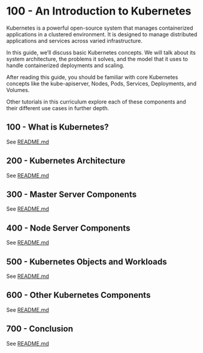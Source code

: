 # 100 - An Introduction to Kubernetes

Kubernetes is a powerful open-source system that manages containerized applications in a clustered environment. It is designed to manage distributed applications and services across varied infrastructure.

In this guide, we’ll discuss basic Kubernetes concepts. We will talk about its system architecture, the problems it solves, and the model that it uses to handle containerized deployments and scaling.

After reading this guide, you should be familiar with core Kubernetes concepts like the kube-apiserver, Nodes, Pods, Services, Deployments, and Volumes.

Other tutorials in this curriculum explore each of these components and their different use cases in further depth.

## 100 - What is Kubernetes?

See [README.md](./100/README.md)

## 200 - Kubernetes Architecture

See [README.md](./200/README.md)

## 300 - Master Server Components

See [README.md](./300/README.md)

## 400 - Node Server Components

See [README.md](./400/README.md)

## 500 - Kubernetes Objects and Workloads

See [README.md](./500/README.md)

## 600 - Other Kubernetes Components

See [README.md](./600/README.md)

## 700 - Conclusion

See [README.md](./700/README.md)

